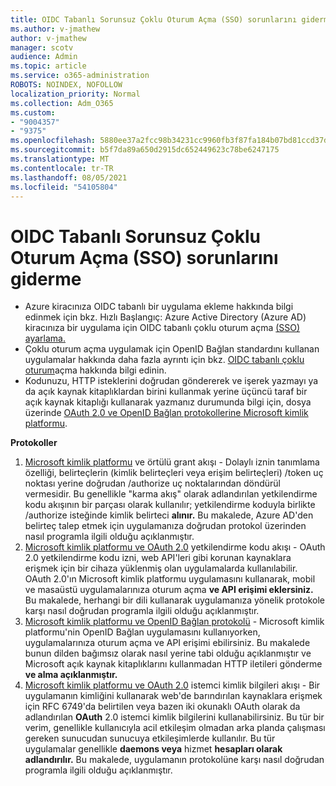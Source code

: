 ```yaml
---
title: OIDC Tabanlı Sorunsuz Çoklu Oturum Açma (SSO) sorunlarını giderme
ms.author: v-jmathew
author: v-jmathew
manager: scotv
audience: Admin
ms.topic: article
ms.service: o365-administration
ROBOTS: NOINDEX, NOFOLLOW
localization_priority: Normal
ms.collection: Adm_O365
ms.custom:
- "9004357"
- "9375"
ms.openlocfilehash: 5880ee37a2fcc98b34231cc9960fb3f87fa184b07bd81ccd37d0ea5a78170af0
ms.sourcegitcommit: b5f7da89a650d2915dc652449623c78be6247175
ms.translationtype: MT
ms.contentlocale: tr-TR
ms.lasthandoff: 08/05/2021
ms.locfileid: "54105804"
---
```

# <a name="troubleshoot-oidc-based-seamless-single-sign-on-sso-issues"></a>OIDC Tabanlı Sorunsuz Çoklu Oturum Açma (SSO) sorunlarını giderme

- Azure kiracınıza OIDC tabanlı bir uygulama ekleme hakkında bilgi edinmek için bkz. Hızlı Başlangıç: Azure Active Directory (Azure AD) kiracınıza bir uygulama için OIDC tabanlı çoklu oturum açma [(SSO) ayarlama.](https://docs.microsoft.com/azure/active-directory/manage-apps/add-application-portal-setup-oidc-sso)
- Çoklu oturum açma uygulamak için OpenID Bağlan standardını kullanan uygulamalar hakkında daha fazla ayrıntı için bkz. [OIDC tabanlı çoklu oturum](https://docs.microsoft.com/azure/active-directory/manage-apps/configure-oidc-single-sign-on)açma hakkında bilgi edinin.
- Kodunuzu, HTTP isteklerini doğrudan göndererek ve işerek yazmayı ya da açık kaynak kitaplıklardan birini kullanmak yerine üçüncü taraf bir açık kaynak kitaplığı kullanarak yazmanız durumunda bilgi için, dosya üzerinde [OAuth 2.0 ve OpenID Bağlan protokollerine Microsoft kimlik platformu](https://docs.microsoft.com/azure/active-directory/develop/active-directory-v2-protocols).

**Protokoller**

1. [Microsoft kimlik platformu](https://docs.microsoft.com/azure/active-directory/develop/v2-oauth2-implicit-grant-flow) ve örtülü grant akışı - Dolaylı iznin tanımlama özelliği, belirteçlerin (kimlik belirteçleri veya erişim belirteçleri) /token uç noktası yerine doğrudan /authorize uç noktalarından döndürül vermesidir. Bu genellikle "karma akış" olarak adlandırılan yetkilendirme kodu akışının bir parçası olarak kullanılır; yetkilendirme koduyla birlikte /authorize isteğinde kimlik belirteci **alınır.** Bu makalede, Azure AD'den belirteç talep etmek için uygulamanıza doğrudan protokol üzerinden nasıl programla ilgili olduğu açıklanmıştır.
2. [Microsoft kimlik platformu ve OAuth 2.0](https://docs.microsoft.com/azure/active-directory/develop/v2-oauth2-auth-code-flow) yetkilendirme kodu akışı - OAuth 2.0 yetkilendirme kodu izni, web API'leri gibi korunan kaynaklara erişmek için bir cihaza yüklenmiş olan uygulamalarda kullanılabilir. OAuth 2.0'ın Microsoft kimlik platformu uygulamasını kullanarak, mobil ve masaüstü uygulamalarınıza oturum açma **ve API erişimi eklersiniz.** Bu makalede, herhangi bir dili kullanarak uygulamanıza yönelik protokole karşı nasıl doğrudan programla ilgili olduğu açıklanmıştır.
3. [Microsoft kimlik platformu ve OpenID Bağlan protokolü](https://docs.microsoft.com/azure/active-directory/develop/v2-protocols-oidc) - Microsoft kimlik platformu'nin OpenID Bağlan uygulamasını kullanıyorken, uygulamalarınıza oturum açma ve API erişimi ebilirsiniz. Bu makalede bunun dilden bağımsız olarak nasıl yerine tabi olduğu açıklanmıştır ve Microsoft açık kaynak kitaplıklarını kullanmadan HTTP iletileri gönderme **ve alma açıklanmıştır.**
4. [Microsoft kimlik platformu ve OAuth 2.0](https://docs.microsoft.com/azure/active-directory/develop/v2-oauth2-client-creds-grant-flow) istemci kimlik bilgileri akışı - Bir uygulamanın kimliğini kullanarak web'de barındırılan kaynaklara erişmek için RFC 6749'da belirtilen veya bazen iki okunaklı OAuth olarak da adlandırılan **OAuth** 2.0 istemci kimlik bilgilerini kullanabilirsiniz. Bu tür bir verim, genellikle kullanıcıyla acil etkileşim olmadan arka planda çalışması gereken sunucudan sunucuya etkileşimlerde kullanılır. Bu tür uygulamalar genellikle **daemons veya** hizmet **hesapları olarak adlandırılır.** Bu makalede, uygulamanın protokolüne karşı nasıl doğrudan programla ilgili olduğu açıklanmıştır.
